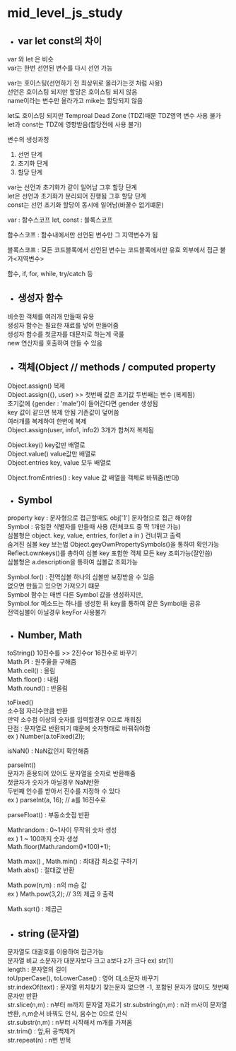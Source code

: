 # mid_level_js_study
 
- ## var let const의 차이   

var 와 let 은 비슷    
var는 한번 선언된 변수를 다시 선언 가능    

var는 호이스팅(선언하기 전 최상위로 올라가는것 처럼 사용)     
선언은 호이스팅 되지만 할당은 호이스팅 되지 않음     
name이라는 변수만 올라가고 mike는 할당되지 않음    

let도 호이스팅 되지만 
Temproal Dead Zone (TDZ)때문  TDZ영역 변수 사용 불가    
let과 const는 TDZ에 영향받음(할당전에 사용 불가)    

변수의 생성과정
1. 선언 단계
2. 초기화 단계
3. 할당 단계

var는 선언과 초기화가 같이 일어남 그후 할당 단계    
let은 선언과 초기화가 분리되어 진행됨 그후 할당 단계    
const는 선언 초기화 할당이 동시에 일어남(바꿀수 없기떄문)    

var : 함수스코프 
let, const : 블록스코프

함수스코프 : 함수내에서만 선언된 변수만 그 지역변수가 됨

블록스코프 : 모든 코드블록에서 선언된 변수는 코드블록에서만 유효 외부에서 접근 불가<지역변수>

함수, if, for, while, try/catch 등

- ## 생성자 함수

비슷한 객체를 여러개 만들때 유용   
생성자 함수는 필요한 재료를 넣어 만들어줌    
생성자 함수를 첫글자를 대문자로 하는게 국룰    
new 연산자를 호출하여 만들 수 있음    

- ## 객체(Object // methods / computed property

Object.assign() 복제    
Object.assign({}, user) >> 첫번째 값은 초기값 두번째는 변수 (복제됨)    
초기값에 {gender : 'male'}이 들어간다면 gender 생성됨     
key 값이 같으면 복제 안됨 기존값이 덮어씀      
여러개를 복제하여 한번에 복제    
Object.assign(user, info1, info2) 3개가 합쳐저 복제됨   

Object.key() key값만 배열로    
Object.value() value값만 배열로    
Object.entries key, value 모두 배열로   

Object.fromEntries() : key value 값 배열을 객체로 바꿔줌(반대)

- ## Symbol

property key : 문자형으로 접근할때도 obj['1'] 문자형으로 접근 해야함   
Symbol : 유일한 식별자를 만들때 사용 (전체코드 중 딱 1개만 가능)  
심볼형은 object. key, value, entries, for(let a in ) 건너뛰고 출력   
숨겨진 심볼 key 보는법 Object.geyOwnPropertySymbols()을 통하여 확인가능     
Reflect.ownkeys()를 총하여 심볼 key 포함한 객체 모든 key 조회가능(잘안씀)    
심볼형은 a.description을 통하여 심볼값 조회가능   

Symbol.for() : 전역심볼
하나의 심볼만 보장받을 수 있음   
없으면 만들고 있으면 가져오기 떄문    
Symbol 함수는 매번 다른 Symbol 값을 생성하지만,   
Symbol.for 메소드는 하나를 생성한 뒤 key를 통하여 같은 Symbol을 공유   
전역심볼이 아닐경우 keyFor 사용불가   

- ## Number, Math
toString() 10진수를 >> 2진수or 16진수로 바꾸기   
Math.PI : 원주율을 구해줌   
Math.ceil() : 올림   
Math.floor() : 내림   
Math.round() : 반올림  

toFixed()  
소수점 자리수만큼 반환   
만약 소수점 이상의 숫자를 입력할경우 0으로 채워짐     
단점 : 문자열로 반환되기 떄문에 숫자형태로 바꿔줘야함     
ex ) Number(a.toFixed(2));   

isNaN() : NaN값인지 확인해줌   

parseInt()  
문자가 혼용되어 있어도 문자열을 숫자로 반환해줌   
첫글자가 숫자가 아닐경우 NaN반환   
두번째 인수를 받아서 진수를 지정하 수 있다  
ex ) parseInt(a, 16); // a를 16진수로

parseFloat() : 부동소숫점 반환  

Mathrandom : 0~1사이 무작위 숫자 생성     
ex ) 1 ~ 100까지 숫자 생성     
Math.floor(Math.random()*100)+1);     

Math.max() , Math.min()  : 최대갑 최소값 구하기   
Math.abs() : 절대값 반환   

Math.pow(n,m) : n의 m승 값   
ex ) Math.pow(3,2); // 3의 제곱 9 출력

Math.sqrt() : 제곱근

- ## string (문자열)
문자열도 대괄호를 이용하여 접근가능   
문자열 비교 소문자가 대문자보다 크고 a보다 z가 크다
ex) str[1]   
length : 문자열의 길이     
toUpperCase(), toLowerCase() : 영어 대,소문자 바꾸기   
str.indexOf(text) : 문자열 위치찾기 찾는문자 없으면 -1, 포함된 문자가 많아도 첫번째 문자만 반환    
str.slice(n,m) : n부터 m까지 문자열 자르기
str.substring(n,m) : n과 m사이 문자열 반환, n,m순서 바꿔도 인식, 음수는 0으로 인식   
str.substr(n,m) : n부터 시작해서 m개를 가져옴     
str.trim() : 앞,뒤 공백제거    
str.repeat(n) : n번 반복   



